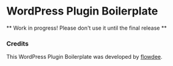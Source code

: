 # WordPress Plugin Boilerplate

** Work in progress! Please don't use it until the final release **

### Credits

This WordPress Plugin Boilerplate was developed by [flowdee](http://flowdee.de/).